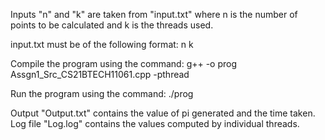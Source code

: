 Inputs "n" and "k" are taken from "input.txt" where n is the number of points to be calculated and k is the threads used.

input.txt must be of the following format:
n k

Compile the program using the command: g++ -o prog Assgn1_Src_CS21BTECH11061.cpp -pthread

Run the program using the command: ./prog

Output "Output.txt" contains the value of pi generated and the time taken.
Log file "Log.log" contains the values computed by individual threads.